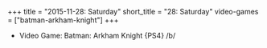 +++
title = "2015-11-28: Saturday"
short_title = "28: Saturday"
video-games = ["batman-arkham-knight"]
+++


* Video Game: Batman: Arkham Knight {PS4} /b/